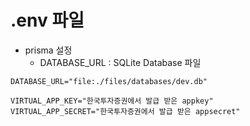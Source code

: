 # .env 파일
  
- prisma 설정
  - DATABASE_URL : SQLite Database 파일
  
```
DATABASE_URL="file:./files/databases/dev.db"

VIRTUAL_APP_KEY="한국투자증권에서 발급 받은 appkey"
VIRTUAL_APP_SECRET="한국투자증권에서 발급 받은 appsecret"
```
